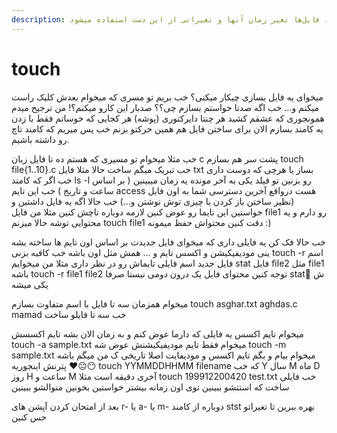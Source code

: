 ```yaml
---
description: این کامند برای ایجاد فایل‌ها تغیر زمان آنها و تغیراتی از این دست استفاده میشود
---
```


# touch

میخوای یه فایل بسازی چیکار میکنی؟ خب بریم تو مسری که میخوام بعدش کلیک راست میکنم و... خب اگه صدتا خواستم بسازم چی؟؟ صدبار این کارو میکنم؟! من ترجیح میدم همونجوری که عشقم کشید هر چنتا دایرکتوری \(پوشه\) هر کجایی که خوساتم فقط با زدن یه کامند بسازم الان برای ساختن فایل هم همین حرکتو بزنم خب پس میریم که کامند تاچ رو داشته باشیم.

خب مثلا میخوام تو مسیری که هستم ده تا فایل زبان c پشت سر هم بسازم touch file{1..10}.c خب تبریک میگم ساخت حالا مثلا فایل txt بساز یا هرچی که دوست داری خب اگر که کامند ls -l رو بزنین تو فیلد یکی به آخر مونده یه زمان میبینین \( بر اساس ساعت و تاریخ \) خب این تایم access هست درواقع آخرین دسترسی شما به اون فایل \(نظیر ساختن باز کردن یا چیزی توش نوشتن و...\) خب حالا اگه یه فایل داشتین و خواستین این تایما رو عوض کنین لازمه دوباره تاچش کنین مثلا من فایل file1 رو دارم و یه محتوایی توشه حالا میزنم touch file1 دقت کنین محتواش حفظ میمونه :\)

خب حالا فک کن یه فایلی داری که میخوای فایل جدیدت بر اساس اون تایم ها ساخته بشه ینی مودیفیکیشن و اکسس تایم و ... همش مثل اون باشه خب کافیه بزنی touch -r اسم فایل جدید اسم فایلی تایماش رو در نظر داری مثلا من میخوایم stat فایل file2 مثل file1 باشه touch -r file1 file2 توجه کنین محتوای فایل یک درون دومی نیستا صرفا stat ِش یکی میشه

میخوام همزمان سه تا فایل با اسم متفاوت بسازم touch asghar.txt aghdas.c mamad خب سه تا فایلو ساخت

میخوام تایم اکسس یه فایلی که دارما عوض کنم و به زمان الان بشه تایم اکسسش touch -a sample.txt میخوام فقط تایم مودیفیکیشنش عوض شه touch -m sample.txt میخوام بیام و بگم تایم اکسس و مودیفایت اصلا تاریخی ک من میگم باشه 😶😐❤️ پترنش اینجوریه touch YYMMDDHHMM filename که خب Y سال M ماه D روز H ساعت و M آخری دقیقه است مثلا touch 199912200420 test.txt خب فایلی ساخت که استتشو ببینین توی اون زمانه بیشتر خواستین بخونین منوالشو ببینین

بعد از امتحان کردن آپشن های r- یا a- یا m- دوباره از کامند stst بهره ببرین تا تغیراتو حس کنین

